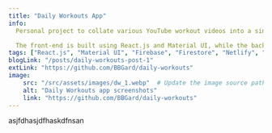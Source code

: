 ```yaml
---
title: "Daily Workouts App"
info:
  Personal project to collate various YouTube workout videos into a single app, providing recommendations and minimizing the friction involved in working out.

  The front-end is built using React.js and Material UI, while the back-end is powered by Firebase. The app is hosted on Netlify and the project is publicly available on GitHub.
tags: ["React.js", "Material UI", "Firebase", "Firestore", "Netlify", "GitHub"]
blogLink: "/posts/daily-workouts-post-1"
extLink: "https://github.com/BBGard/daily-workouts"
image:
    src: "/src/assets/images/dw_1.webp"  # Update the image source path to be relative to the deployed location
    alt: "Daily Workouts app screenshots"
    link: "https://github.com/BBGard/daily-workouts"
---
```

asjfdhasjdfhaskdfnsan
